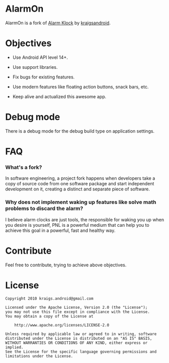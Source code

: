 # AlarmOn

AlarmOn is a fork of
[Alarm Klock](https://code.google.com/p/kraigsandroid/) by [kraigsandroid](https://github.com/kraigs-android).

# Objectives

* Use Android API level 14+.

* Use support libraries.

* Fix bugs for existing features.

* Use modern features like floating action buttons, snack bars, etc.

* Keep alive and actualized this awesome app.

# Debug mode

There is a debug mode for the debug build type on application settings.

# FAQ

### What's a fork?

In software engineering, a project fork happens when developers take a
copy of source code from one software package and start independent
development on it, creating a distinct and separate piece of software.

### Why does not implement waking up features like solve math problems to discard the alarm?

I believe alarm clocks are just tools, the responsible for waking you
up when you desire is yourself, PNL is a powerful medium that can
help you to achieve this goal in a powerful, fast and healthy way.

# Contribute

Feel free to contribute, trying to achieve above objectives.

# License

```
Copyright 2010 kraigs.android@gmail.com

Licensed under the Apache License, Version 2.0 (the "License");
you may not use this file except in compliance with the License.
You may obtain a copy of the License at

    http://www.apache.org/licenses/LICENSE-2.0

Unless required by applicable law or agreed to in writing, software
distributed under the License is distributed on an "AS IS" BASIS,
WITHOUT WARRANTIES OR CONDITIONS OF ANY KIND, either express or implied.
See the License for the specific language governing permissions and
limitations under the License.
```
